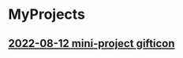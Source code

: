 # MyProjects

## [ 2022-08-12 mini-project gifticon ](https://github.com/12OneTwo12/MyProjects/tree/main/2022-08/gifticon-mini-project)  
